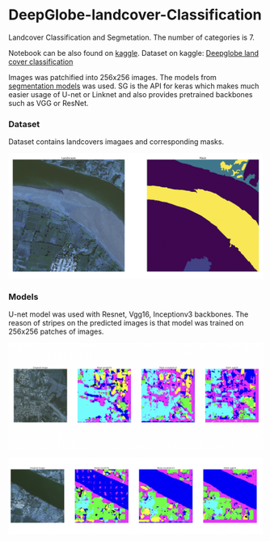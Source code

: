 # DeepGlobe-landcover-Classification
Landcover Classification and Segmetation. The number of categories is 7.

Notebook can be also found on [kaggle](https://www.kaggle.com/code/rostekus/deepglobe-land-cover-classification).
Dataset on kaggle: [Deepglobe land cover classification](https://www.kaggle.com/datasets/balraj98/deepglobe-land-cover-classification-dataset)

Images was patchified into 256x256 images.
The models from [segmentation models](https://github.com/qubvel/segmentation_models) was used. SG  is the API for keras which
makes much easier usage of U-net or Linknet and also provides pretrained backbones such as VGG or ResNet.


### Dataset
Dataset contains landcovers imagaes and corresponding masks.

<p align="center">
   <img src="./images/3.png" width="720">
 </p>
 
### Models
U-net model was used with Resnet, Vgg16, Inceptionv3 backbones.
The reason of stripes on the predicted images is that model was trained on 256x256 patches of images.

<p align="center">
   <img src="./images/1.png" width="720">
</p>
 <p align="center">
   <img src="./images/2.png" width="720">
 </p>
 
